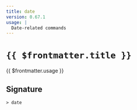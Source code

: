```yaml
---
title: date
version: 0.67.1
usage: |
  Date-related commands
---
```


# <code>{{ $frontmatter.title }}</code>

<div style='white-space: pre-wrap;'>{{ $frontmatter.usage }}</div>

## Signature

```> date ```
